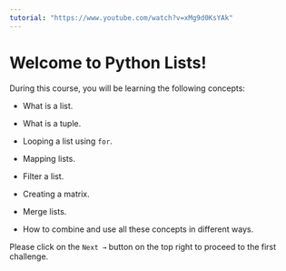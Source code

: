 ```yaml
---
tutorial: "https://www.youtube.com/watch?v=xMg9d0KsYAk"
---
```


# Welcome to Python Lists!

During this course, you will be learning the following concepts:

- What is a list.

- What is a tuple.

- Looping a list using `for`.

- Mapping lists.

- Filter a list.

- Creating a matrix.

- Merge lists.

- How to combine and use all these concepts in different ways.

Please click on the `Next →` button on the top right to proceed to the first challenge.

